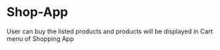 # Shop-App
User can buy the listed products and products will be displayed in Cart menu of Shopping App
